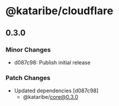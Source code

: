 # @kataribe/cloudflare

## 0.3.0

### Minor Changes

- d087c98: Publish initial release

### Patch Changes

- Updated dependencies [d087c98]
  - @kataribe/core@0.3.0
